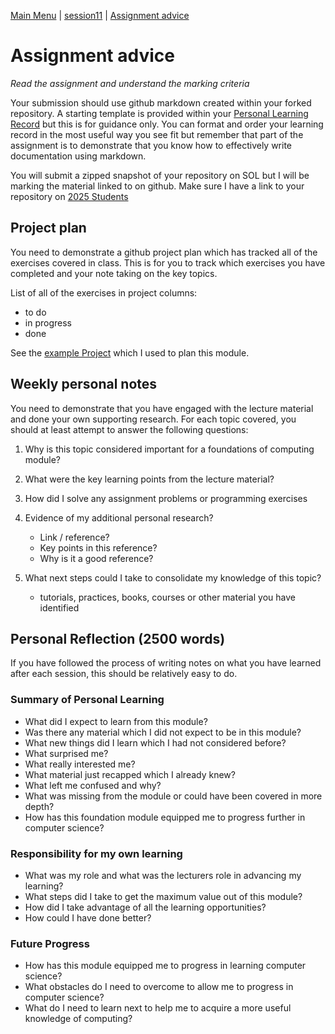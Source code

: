 [Main Menu](../../../sessions/README.md) | [session11](../../session11/) | [Assignment advice](../docs/assignmentAdvice.md)

# Assignment advice

*Read the assignment and understand the marking criteria*

Your submission should use github markdown created within your forked repository.
A starting template is provided within your [Personal Learning Record](../../../myPracticeCourseWork/personal_learning_record) but this is for guidance only. 
You can format and order your learning record in the most useful way you see fit but remember that part of the assignment is to demonstrate that you know how to effectively write documentation using markdown.

You will submit a zipped snapshot of your repository on SOL but I will be marking the material linked to on github.
Make sure I have a link to your repository on [2025 Students](../../../2025-students.md)

## Project plan
You need to demonstrate a github project plan which has tracked all of the exercises covered in class. 
This is for you to track which exercises you have completed and your note taking on the key topics.

List of all of the exercises in project columns:
* to do
* in progress
* done

See the [example Project](https://github.com/users/gallenc/projects/5) which I used to plan this module.

## Weekly personal notes
You need to demonstrate that you have engaged with the lecture material and done your own supporting research.
For each topic covered, you should at least attempt to answer the following questions:

1. Why is this topic considered important for a foundations of computing module?
2. What were the key learning points from the lecture material?
3. How did I solve any assignment problems or programming exercises
3. Evidence of my additional personal research?

    * Link / reference?
    * Key points in this reference?
    * Why is it a good reference?
   
4. What next steps could I take to consolidate my knowledge of this topic?
    * tutorials, practices, books, courses or other material you have identified 


## Personal Reflection (2500 words)

If you have followed the process of writing notes on what you have learned after each session, this should be relatively easy to do.

### Summary of Personal Learning

* What did I expect to learn from this module?
* Was there any material which I did not expect to be in this module?
* What new things did I learn which I had not considered before?
* What surprised me? 
* What really interested me?
* What material just recapped which I already knew?
* What left me confused and why?
* What was missing from the module or could have been covered in more depth?
* How has this foundation module equipped me to progress further in computer science?

### Responsibility for my own learning
* What was my role and what was the lecturers role in advancing my learning?
* What steps did I take to get the maximum value out of this module?
* How did I take advantage of all the learning opportunities?
* How could I have done better?

### Future Progress
* How has this module equipped me to progress in learning computer science?
* What obstacles do I need to overcome to allow me to progress in computer science?
* What do I need to learn next to help me to acquire a more useful knowledge of computing?

